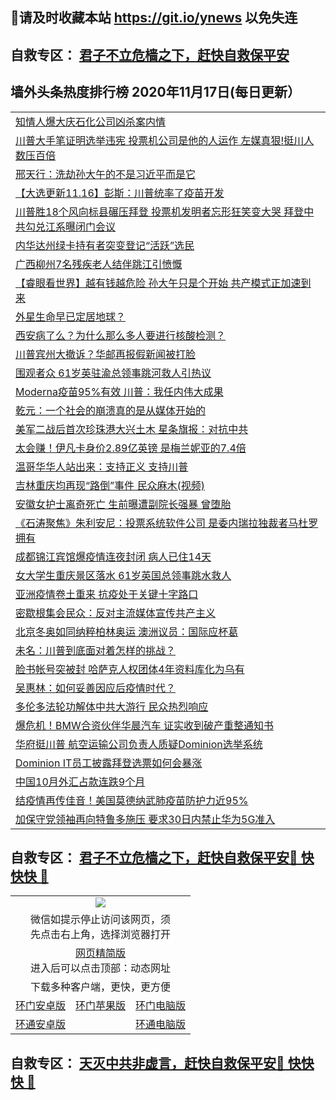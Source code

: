 ## 📩请及时收藏本站 https://git.io/ynews 以免失连</a>
## 自救专区： [君子不立危樯之下，赶快自救保平安 ](https://github.com/pwgy/td/blob/master/README.md)

## 墙外头条热度排行榜 2020年11月17日(每日更新）

 <table>
<tr><td colspan="2" align="left"><a href="https://xdjygdh.azureedge.net/?name=c1246074&key=wcvptdbtjixsejpn&from=gy2">知情人爆大庆石化公司凶杀案内情</a></td></tr>
<tr><td colspan="2" align="left"><a href="https://xdjygdh.azureedge.net/?name=c1246085&key=wcvptdbtjixsejpn&from=gy2">川普大手笔证明选举违宪 投票机公司是他的人运作 左媒真狠!挺川人数压百倍</a></td></tr>
<tr><td colspan="2" align="left"><a href="https://xdjygdh.azureedge.net/?name=c1246089&key=wcvptdbtjixsejpn&from=gy2">邢天行：洗劫孙大午的不是习近平而是它</a></td></tr>
<tr><td colspan="2" align="left"><a href="https://xdjygdh.azureedge.net/?name=c1246004&key=wcvptdbtjixsejpn&from=gy2">【大选更新11.16】彭斯：川普统率了疫苗开发</a></td></tr>
<tr><td colspan="2" align="left"><a href="https://xdjygdh.azureedge.net/?name=c1246099&key=wcvptdbtjixsejpn&from=gy2">川普胜18个风向标县碾压拜登 投票机发明者忘形狂笑变大哭 拜登中共勾兑江系曝闭门会议</a></td></tr>
<tr><td colspan="2" align="left"><a href="https://xdjygdh.azureedge.net/?name=c1246126&key=wcvptdbtjixsejpn&from=gy2">内华达州绿卡持有者突变登记“活跃”选民</a></td></tr>
<tr><td colspan="2" align="left"><a href="https://xdjygdh.azureedge.net/?name=c1246123&key=wcvptdbtjixsejpn&from=gy2">广西柳州7名残疾老人结伴跳江引愤慨</a></td></tr>
<tr><td colspan="2" align="left"><a href="https://xdjygdh.azureedge.net/?name=c1246104&key=wcvptdbtjixsejpn&from=gy2">【睿眼看世界】越有钱越危险 孙大午只是个开始 共产模式正加速到来</a></td></tr>
<tr><td colspan="2" align="left"><a href="https://xdjygdh.azureedge.net/?name=c1246142&key=wcvptdbtjixsejpn&from=gy2">外星生命早已定居地球？</a></td></tr>
<tr><td colspan="2" align="left"><a href="https://xdjygdh.azureedge.net/?name=c1246117&key=wcvptdbtjixsejpn&from=gy2">西安病了么？为什么那么多人要进行核酸检测？</a></td></tr>
<tr><td colspan="2" align="left"><a href="https://xdjygdh.azureedge.net/?name=c1246145&key=wcvptdbtjixsejpn&from=gy2">川普宾州大撤诉？华邮再报假新闻被打脸</a></td></tr>
<tr><td colspan="2" align="left"><a href="https://xdjygdh.azureedge.net/?name=c1246073&key=wcvptdbtjixsejpn&from=gy2">围观者众 61岁英驻渝总领事跳河救人引热议</a></td></tr>
<tr><td colspan="2" align="left"><a href="https://xdjygdh.azureedge.net/?name=c1246124&key=wcvptdbtjixsejpn&from=gy2">Moderna疫苗95%有效 川普：我任内伟大成果</a></td></tr>
<tr><td colspan="2" align="left"><a href="https://xdjygdh.azureedge.net/?name=c1246135&key=wcvptdbtjixsejpn&from=gy2">乾元：一个社会的崩溃真的是从媒体开始的</a></td></tr>
<tr><td colspan="2" align="left"><a href="https://xdjygdh.azureedge.net/?name=c1246105&key=wcvptdbtjixsejpn&from=gy2">美军二战后首次珍珠港大兴土木 星条旗报：对抗中共</a></td></tr>
<tr><td colspan="2" align="left"><a href="https://xdjygdh.azureedge.net/?name=c1246096&key=wcvptdbtjixsejpn&from=gy2">太会赚！伊凡卡身价2.89亿英镑 是梅兰妮亚的7.4倍</a></td></tr>
<tr><td colspan="2" align="left"><a href="https://xdjygdh.azureedge.net/?name=c1246084&key=wcvptdbtjixsejpn&from=gy2">温哥华华人站出来：支持正义 支持川普</a></td></tr>
<tr><td colspan="2" align="left"><a href="https://xdjygdh.azureedge.net/?name=c1246103&key=wcvptdbtjixsejpn&from=gy2">吉林重庆均再现“路倒”事件 民众麻木(视频)</a></td></tr>
<tr><td colspan="2" align="left"><a href="https://xdjygdh.azureedge.net/?name=c1246113&key=wcvptdbtjixsejpn&from=gy2">安徽女护士离奇死亡 生前曝遭副院长强暴 曾堕胎</a></td></tr>
<tr><td colspan="2" align="left"><a href="https://xdjygdh.azureedge.net/?name=c1246095&key=wcvptdbtjixsejpn&from=gy2">《石涛聚焦》朱利安尼：投票系统软件公司 是委内瑞拉独裁者马杜罗拥有</a></td></tr>
<tr><td colspan="2" align="left"><a href="https://xdjygdh.azureedge.net/?name=c1246116&key=wcvptdbtjixsejpn&from=gy2">成都锦江宾馆爆疫情连夜封闭 病人已住14天</a></td></tr>
<tr><td colspan="2" align="left"><a href="https://xdjygdh.azureedge.net/?name=c1246106&key=wcvptdbtjixsejpn&from=gy2">女大学生重庆景区落水 61岁英国总领事跳水救人</a></td></tr>
<tr><td colspan="2" align="left"><a href="https://xdjygdh.azureedge.net/?name=c1246097&key=wcvptdbtjixsejpn&from=gy2">亚洲疫情卷土重来 抗疫处于关键十字路口</a></td></tr>
<tr><td colspan="2" align="left"><a href="https://xdjygdh.azureedge.net/?name=c1246121&key=wcvptdbtjixsejpn&from=gy2">密歇根集会民众：反对主流媒体宣传共产主义</a></td></tr>
<tr><td colspan="2" align="left"><a href="https://xdjygdh.azureedge.net/?name=c1246098&key=wcvptdbtjixsejpn&from=gy2">北京冬奥如同纳粹柏林奥运 澳洲议员：国际应杯葛</a></td></tr>
<tr><td colspan="2" align="left"><a href="https://xdjygdh.azureedge.net/?name=c1245917&key=wcvptdbtjixsejpn&from=gy2">未名：川普到底面对着怎样的挑战？</a></td></tr>
<tr><td colspan="2" align="left"><a href="https://xdjygdh.azureedge.net/?name=c1246150&key=wcvptdbtjixsejpn&from=gy2">脸书帐号突被封 哈萨克人权团体4年资料库化为乌有</a></td></tr>
<tr><td colspan="2" align="left"><a href="https://xdjygdh.azureedge.net/?name=c1246075&key=wcvptdbtjixsejpn&from=gy2">吴惠林：如何妥善因应后疫情时代？</a></td></tr>
<tr><td colspan="2" align="left"><a href="https://xdjygdh.azureedge.net/?name=c1246146&key=wcvptdbtjixsejpn&from=gy2">多伦多法轮功解体中共大游行 民众热烈响应</a></td></tr>
<tr><td colspan="2" align="left"><a href="https://xdjygdh.azureedge.net/?name=c1246107&key=wcvptdbtjixsejpn&from=gy2">爆危机！BMW合资伙伴华晨汽车 证实收到破产重整通知书</a></td></tr>
<tr><td colspan="2" align="left"><a href="https://xdjygdh.azureedge.net/?name=c1246119&key=wcvptdbtjixsejpn&from=gy2">华府挺川普 航空运输公司负责人质疑Dominion选举系统</a></td></tr>
<tr><td colspan="2" align="left"><a href="https://xdjygdh.azureedge.net/?name=c1246143&key=wcvptdbtjixsejpn&from=gy2">Dominion IT员工披露拜登选票如何会暴涨</a></td></tr>
<tr><td colspan="2" align="left"><a href="https://xdjygdh.azureedge.net/?name=c1246149&key=wcvptdbtjixsejpn&from=gy2">中国10月外汇占款连跌9个月</a></td></tr>
<tr><td colspan="2" align="left"><a href="https://xdjygdh.azureedge.net/?name=c1246100&key=wcvptdbtjixsejpn&from=gy2">结疫情再传佳音！美国莫德纳武肺疫苗防护力近95%</a></td></tr>
<tr><td colspan="2" align="left"><a href="https://xdjygdh.azureedge.net/?name=c1246108&key=wcvptdbtjixsejpn&from=gy2">加保守党领袖再向特鲁多施压 要求30日内禁止华为5G准入</a></td></tr>


</table>

 ## 自救专区： [君子不立危樯之下，赶快自救保平安🍎 快快快 📩](https://github.com/pwgy/td/blob/master/README.md)
 
<table>
  <tr>
    <td colspan="3" align="center"><img src="https://cdn.jsdelivr.net/gh/opipe/up/oGate65.jpg"/></td>
  </tr>
  <tr>
    <td colspan="3" align="center">微信如提示停止访问该网页，须<br/>先点击右上角，选择浏览器打开</td>
  <tr>
  <tr>
    <td colspan="3" align="center"><a href="https://gitcdn.xyz/cdn/otiny/up/master/show005.htm">网页精简版</a><br/>进入后可以点击顶部：动态网址</td>
  </tr>
  <tr>
    <td colspan="3" align="center">下载多种客户端，更快，更方便</td>
  <tr>
  <tr>
    <td align="center"><a href="https://cdn.jsdelivr.net/gh/opipe/up/oGatea.apk">环门安卓版</a></td>
    <td align="center"><a href="https://x.co/odisk">环门苹果版</a></td>
    <td align="center"><a href="https://cdn.jsdelivr.net/gh/opipe/up/oGate.zip">环门电脑版</a></td>
  </tr>
  <tr>
    <td align="center"><a href="https://cdn.jsdelivr.net/gh/opipe/up/oPipe.apk">环通安卓版</a></td>
    <td align="center"></td>
    <td align="center"><a href="https://raw.githubusercontent.com/opipe/up/master/oPipe.zip">环通电脑版</a></td>
  </tr>
  
</table>


 ## 自救专区： [天灭中共非虚言，赶快自救保平安🍎 快快快 📩](https://github.com/pwgy/td/blob/master/README.md)
